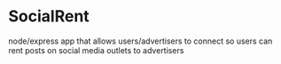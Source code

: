 # SocialRent
node/express app that allows users/advertisers to connect so users can rent posts on social media outlets to advertisers
